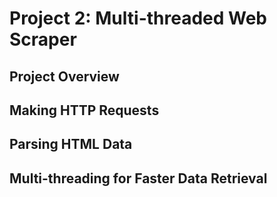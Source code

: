 # Project 2: Multi-threaded Web Scraper

## Project Overview

## Making HTTP Requests

## Parsing HTML Data

## Multi-threading for Faster Data Retrieval

